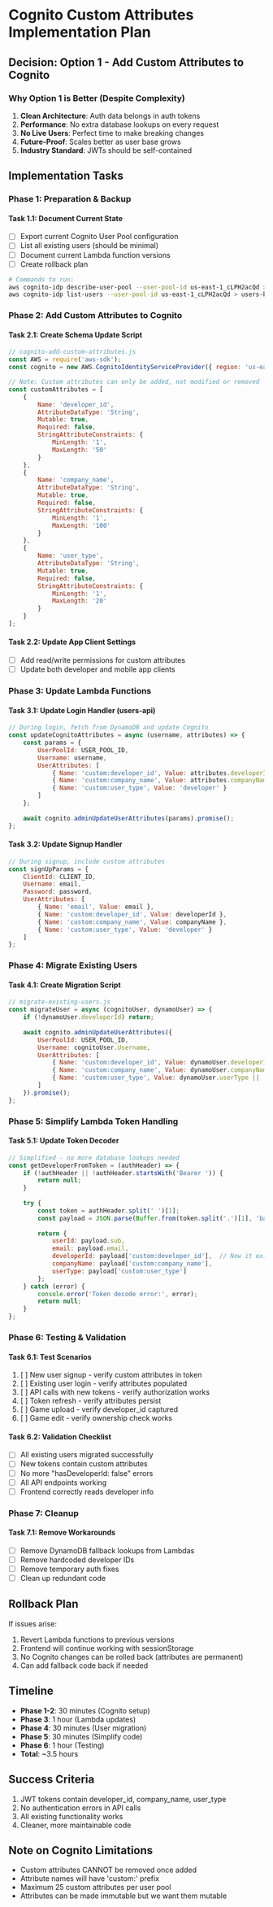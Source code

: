# Cognito Custom Attributes Implementation Plan

## Decision: Option 1 - Add Custom Attributes to Cognito

### Why Option 1 is Better (Despite Complexity)

1. **Clean Architecture**: Auth data belongs in auth tokens
2. **Performance**: No extra database lookups on every request
3. **No Live Users**: Perfect time to make breaking changes
4. **Future-Proof**: Scales better as user base grows
5. **Industry Standard**: JWTs should be self-contained

## Implementation Tasks

### Phase 1: Preparation & Backup

#### Task 1.1: Document Current State
- [ ] Export current Cognito User Pool configuration
- [ ] List all existing users (should be minimal)
- [ ] Document current Lambda function versions
- [ ] Create rollback plan

```bash
# Commands to run:
aws cognito-idp describe-user-pool --user-pool-id us-east-1_cLPH2acQd > cognito-backup.json
aws cognito-idp list-users --user-pool-id us-east-1_cLPH2acQd > users-backup.json
```

### Phase 2: Add Custom Attributes to Cognito

#### Task 2.1: Create Schema Update Script
```javascript
// cognito-add-custom-attributes.js
const AWS = require('aws-sdk');
const cognito = new AWS.CognitoIdentityServiceProvider({ region: 'us-east-1' });

// Note: Custom attributes can only be added, not modified or removed
const customAttributes = [
    {
        Name: 'developer_id',
        AttributeDataType: 'String',
        Mutable: true,
        Required: false,
        StringAttributeConstraints: {
            MinLength: '1',
            MaxLength: '50'
        }
    },
    {
        Name: 'company_name',
        AttributeDataType: 'String',
        Mutable: true,
        Required: false,
        StringAttributeConstraints: {
            MinLength: '1',
            MaxLength: '100'
        }
    },
    {
        Name: 'user_type',
        AttributeDataType: 'String',
        Mutable: true,
        Required: false,
        StringAttributeConstraints: {
            MinLength: '1',
            MaxLength: '20'
        }
    }
];
```

#### Task 2.2: Update App Client Settings
- [ ] Add read/write permissions for custom attributes
- [ ] Update both developer and mobile app clients

### Phase 3: Update Lambda Functions

#### Task 3.1: Update Login Handler (users-api)
```javascript
// During login, fetch from DynamoDB and update Cognito
const updateCognitoAttributes = async (username, attributes) => {
    const params = {
        UserPoolId: USER_POOL_ID,
        Username: username,
        UserAttributes: [
            { Name: 'custom:developer_id', Value: attributes.developerId },
            { Name: 'custom:company_name', Value: attributes.companyName },
            { Name: 'custom:user_type', Value: 'developer' }
        ]
    };
    
    await cognito.adminUpdateUserAttributes(params).promise();
};
```

#### Task 3.2: Update Signup Handler
```javascript
// During signup, include custom attributes
const signUpParams = {
    ClientId: CLIENT_ID,
    Username: email,
    Password: password,
    UserAttributes: [
        { Name: 'email', Value: email },
        { Name: 'custom:developer_id', Value: developerId },
        { Name: 'custom:company_name', Value: companyName },
        { Name: 'custom:user_type', Value: 'developer' }
    ]
};
```

### Phase 4: Migrate Existing Users

#### Task 4.1: Create Migration Script
```javascript
// migrate-existing-users.js
const migrateUser = async (cognitoUser, dynamoUser) => {
    if (!dynamoUser.developerId) return;
    
    await cognito.adminUpdateUserAttributes({
        UserPoolId: USER_POOL_ID,
        Username: cognitoUser.Username,
        UserAttributes: [
            { Name: 'custom:developer_id', Value: dynamoUser.developerId },
            { Name: 'custom:company_name', Value: dynamoUser.companyName || '' },
            { Name: 'custom:user_type', Value: dynamoUser.userType || 'developer' }
        ]
    }).promise();
};
```

### Phase 5: Simplify Lambda Token Handling

#### Task 5.1: Update Token Decoder
```javascript
// Simplified - no more database lookups needed
const getDeveloperFromToken = (authHeader) => {
    if (!authHeader || !authHeader.startsWith('Bearer ')) {
        return null;
    }
    
    try {
        const token = authHeader.split(' ')[1];
        const payload = JSON.parse(Buffer.from(token.split('.')[1], 'base64').toString());
        
        return {
            userId: payload.sub,
            email: payload.email,
            developerId: payload['custom:developer_id'],  // Now it exists!
            companyName: payload['custom:company_name'],
            userType: payload['custom:user_type']
        };
    } catch (error) {
        console.error('Token decode error:', error);
        return null;
    }
};
```

### Phase 6: Testing & Validation

#### Task 6.1: Test Scenarios
1. [ ] New user signup - verify custom attributes in token
2. [ ] Existing user login - verify attributes populated
3. [ ] API calls with new tokens - verify authorization works
4. [ ] Token refresh - verify attributes persist
5. [ ] Game upload - verify developer_id captured
6. [ ] Game edit - verify ownership check works

#### Task 6.2: Validation Checklist
- [ ] All existing users migrated successfully
- [ ] New tokens contain custom attributes
- [ ] No more "hasDeveloperId: false" errors
- [ ] All API endpoints working
- [ ] Frontend correctly reads developer info

### Phase 7: Cleanup

#### Task 7.1: Remove Workarounds
- [ ] Remove DynamoDB fallback lookups from Lambdas
- [ ] Remove hardcoded developer IDs
- [ ] Remove temporary auth fixes
- [ ] Clean up redundant code

## Rollback Plan

If issues arise:
1. Revert Lambda functions to previous versions
2. Frontend will continue working with sessionStorage
3. No Cognito changes can be rolled back (attributes are permanent)
4. Can add fallback code back if needed

## Timeline

- **Phase 1-2**: 30 minutes (Cognito setup)
- **Phase 3**: 1 hour (Lambda updates)
- **Phase 4**: 30 minutes (User migration)
- **Phase 5**: 30 minutes (Simplify code)
- **Phase 6**: 1 hour (Testing)
- **Total**: ~3.5 hours

## Success Criteria

1. JWT tokens contain developer_id, company_name, user_type
2. No authentication errors in API calls
3. All existing functionality works
4. Cleaner, more maintainable code

## Note on Cognito Limitations

- Custom attributes CANNOT be removed once added
- Attribute names will have 'custom:' prefix
- Maximum 25 custom attributes per user pool
- Attributes can be made immutable but we want them mutable